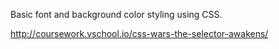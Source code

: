 Basic font and background color styling using CSS.

http://coursework.vschool.io/css-wars-the-selector-awakens/
